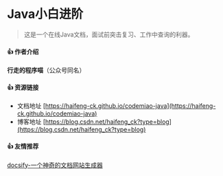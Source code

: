 # Java小白进阶

> 这是一个在线Java文档，面试前突击复习、工作中查询的利器。

#### 👍 作者介绍

**行走的程序喵**（公众号同名）

#### 👍 资源链接

* 文档地址 [https://haifeng-ck.github.io/codemiao-java](https://haifeng-ck.github.io/codemiao-java)
* 博客地址 [https://blog.csdn.net/haifeng_ck?type=blog](https://blog.csdn.net/haifeng_ck?type=blog)

#### 👍 友情推荐

[docsify-一个神奇的文档网站生成器](https://docsify.js.org/#/zh-cn/)
